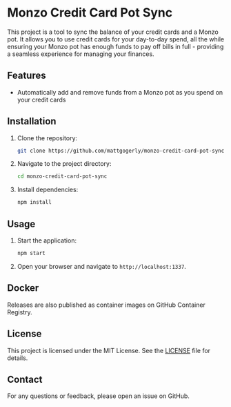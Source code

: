 # Monzo Credit Card Pot Sync

This project is a tool to sync the balance of your credit cards and a Monzo pot. It allows you to use credit cards for your day-to-day spend, all the while ensuring your Monzo pot has enough funds to pay off bills in full - providing a seamless experience for managing your finances.

## Features

- Automatically add and remove funds from a Monzo pot as you spend on your credit cards

## Installation

1. Clone the repository:
    ```bash
    git clone https://github.com/mattgogerly/monzo-credit-card-pot-sync.git
    ```
2. Navigate to the project directory:
    ```bash
    cd monzo-credit-card-pot-sync
    ```
3. Install dependencies:
    ```bash
    npm install
    ```

## Usage

1. Start the application:
    ```bash
    npm start
    ```
2. Open your browser and navigate to `http://localhost:1337`.

## Docker

Releases are also published as container images on GitHub Container Registry.

## License

This project is licensed under the MIT License. See the [LICENSE](LICENSE) file for details.

## Contact

For any questions or feedback, please open an issue on GitHub.
